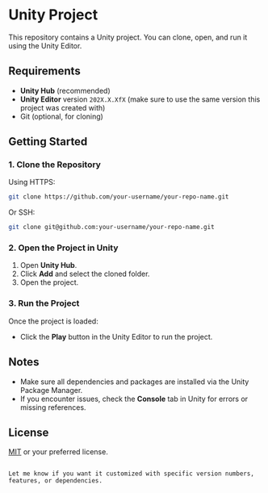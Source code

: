 # Unity Project

This repository contains a Unity project. You can clone, open, and run it using the Unity Editor.

## Requirements

- **Unity Hub** (recommended)
- **Unity Editor** version `202X.X.XfX` (make sure to use the same version this project was created with)
- Git (optional, for cloning)

## Getting Started

### 1. Clone the Repository

Using HTTPS:

```bash
git clone https://github.com/your-username/your-repo-name.git
```

Or SSH:

```bash
git clone git@github.com:your-username/your-repo-name.git
```

### 2. Open the Project in Unity

1. Open **Unity Hub**.
2. Click **Add** and select the cloned folder.
3. Open the project.

### 3. Run the Project

Once the project is loaded:

- Click the **Play** button in the Unity Editor to run the project.

## Notes

- Make sure all dependencies and packages are installed via the Unity Package Manager.
- If you encounter issues, check the **Console** tab in Unity for errors or missing references.

## License

[MIT](LICENSE) or your preferred license.
```

Let me know if you want it customized with specific version numbers, features, or dependencies.

